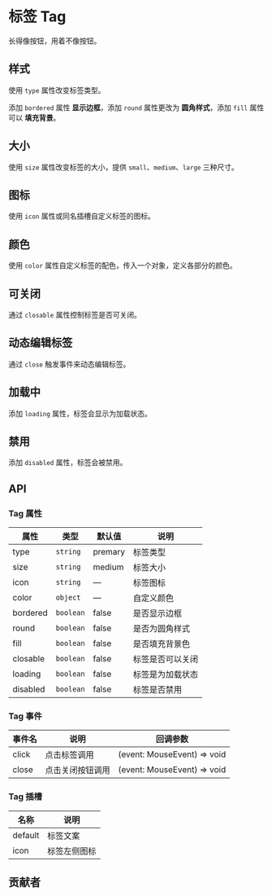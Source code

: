 # 标签 Tag
长得像按钮，用着不像按钮。


## 样式
使用 `type` 属性改变标签类型。

添加 `bordered` 属性 **显示边框**，添加 `round` 属性更改为 **圆角样式**，添加 `fill` 属性可以 **填充背景**。
<demo src="./src/tag/type.vue"/>


## 大小
使用 `size` 属性改变标签的大小，提供 `small`、`medium`、`large` 三种尺寸。
<demo src="./src/tag/size.vue"/>


## 图标
使用 `icon` 属性或同名插槽自定义标签的图标。
<demo src="./src/tag/icon.vue"/>


## 颜色
使用 `color` 属性自定义标签的配色，传入一个对象，定义各部分的颜色。
<demo src="./src/tag/color.vue"/>


## 可关闭
通过 `closable` 属性控制标签是否可关闭。
<demo src="./src/tag/closable.vue"/>


## 动态编辑标签
通过 `close` 触发事件来动态编辑标签。
<demo src="./src/tag/edit.vue"/>


## 加载中
添加 `loading` 属性，标签会显示为加载状态。
<demo src="./src/tag/loading.vue"/>


## 禁用
添加 `disabled` 属性，标签会被禁用。
<demo src="./src/tag/disabled.vue"/>


## API

### Tag 属性
| 属性 | 类型 | 默认值 | 说明 |
| --- | --- | --- | --- |
| type | `string` | premary | 标签类型 |
| size | `string` | medium | 标签大小 |
| icon | `string` | — | 标签图标 |
| color | `object` | — | 自定义颜色 |
| bordered | `boolean` | false | 是否显示边框 |
| round | `boolean` | false | 是否为圆角样式 |
| fill | `boolean` | false | 是否填充背景色 |
| closable | `boolean` | false | 标签是否可以关闭 |
| loading | `boolean` | false | 标签是为加载状态 |
| disabled | `boolean` | false | 标签是否禁用 |

### Tag 事件
| 事件名 | 说明 | 回调参数 |
| --- | --- | --- |
| click | 点击标签调用 | (event: MouseEvent) => void |
| close | 点击关闭按钮调用 | (event: MouseEvent) => void |

### Tag 插槽
| 名称 | 说明 |
| --- | --- |
| default | 标签文案 |
| icon | 标签左侧图标 |

## 贡献者
<member></member>


